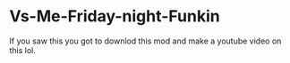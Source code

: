 # Vs-Me-Friday-night-Funkin
If you saw this you got to downlod this mod and make a youtube video on this lol.
